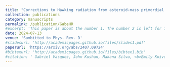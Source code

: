 ```yaml
---
title: "Corrections to Hawking radiation from asteroid-mass primordial black holes: description of the stochastic charge effect in quantum electrodynamics"
collection: publications
category: manuscripts
permalink: /publication/GabeHR
#excerpt: 'This paper is about the number 1. The number 2 is left for future work.'
date: 2024-07-13
venue: 'Sumbitted to Phys. Rev. D'
#slidesurl: 'http://academicpages.github.io/files/slides1.pdf'
paperurl: 'https://arxiv.org/abs/2407.09724'
#bibtexurl: 'http://academicpages.github.io/files/bibtex1.bib'
#citation: ' Gabriel Vasquez, John Kushan, Makana Silva, <b>Emily Koivu<b>  Arijit Das, and Christopher M. Hirata (2025). Sumbitted to Physical Review D.'
---
```

